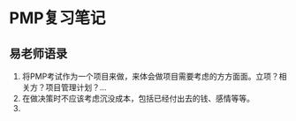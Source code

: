 # PMP复习笔记

## 易老师语录

1. 将PMP考试作为一个项目来做，来体会做项目需要考虑的方方面面。立项？相关方？项目管理计划？...
2. 在做决策时不应该考虑沉没成本，包括已经付出去的钱、感情等等。
3. 


